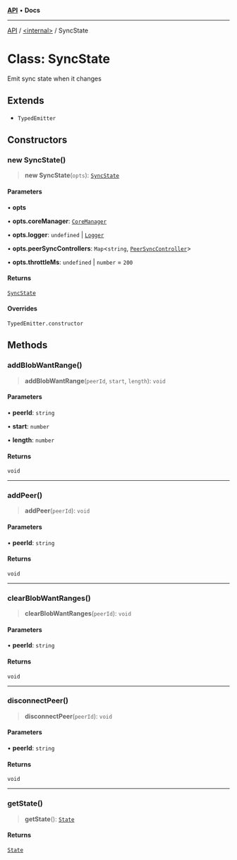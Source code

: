 [**API**](../../README.md) • **Docs**

***

[API](../../README.md) / [\<internal\>](../README.md) / SyncState

# Class: SyncState

Emit sync state when it changes

## Extends

- `TypedEmitter`

## Constructors

### new SyncState()

> **new SyncState**(`opts`): [`SyncState`](SyncState.md)

#### Parameters

• **opts**

• **opts.coreManager**: [`CoreManager`](CoreManager.md)

• **opts.logger**: `undefined` \| [`Logger`](Logger.md)

• **opts.peerSyncControllers**: `Map`\<`string`, [`PeerSyncController`](PeerSyncController.md)\>

• **opts.throttleMs**: `undefined` \| `number` = `200`

#### Returns

[`SyncState`](SyncState.md)

#### Overrides

`TypedEmitter.constructor`

## Methods

### addBlobWantRange()

> **addBlobWantRange**(`peerId`, `start`, `length`): `void`

#### Parameters

• **peerId**: `string`

• **start**: `number`

• **length**: `number`

#### Returns

`void`

***

### addPeer()

> **addPeer**(`peerId`): `void`

#### Parameters

• **peerId**: `string`

#### Returns

`void`

***

### clearBlobWantRanges()

> **clearBlobWantRanges**(`peerId`): `void`

#### Parameters

• **peerId**: `string`

#### Returns

`void`

***

### disconnectPeer()

> **disconnectPeer**(`peerId`): `void`

#### Parameters

• **peerId**: `string`

#### Returns

`void`

***

### getState()

> **getState**(): [`State`](../type-aliases/State.md)

#### Returns

[`State`](../type-aliases/State.md)
